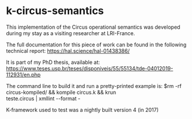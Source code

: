 # k-circus-semantics

This implementation of the Circus operational semantics was developed during my stay as a visiting researcher at LRI-France.

The full documentation for this piece of work can be found in the following technical report:
https://hal.science/hal-01438386/

It is part of my PhD thesis, available at:
https://www.teses.usp.br/teses/disponiveis/55/55134/tde-04012019-112931/en.php

The command line to build it and run a pretty-printed example is:
  $rm -rf circus-kompiled/ && kompile circus.k && krun \
  teste.circus   | xmllint --format -

K-framework used to test was a nightly built version 4 (in 2017)